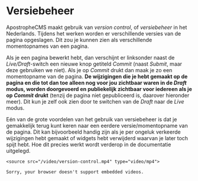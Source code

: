 # Versiebeheer

ApostropheCMS maakt gebruik van _version control_, of _versiebeheer_ in het Nederlands. Tijdens het werken worden er verschillende versies van de pagina opgeslagen. Dit zou je kunnen zien als verschillende momentopnames van een pagina.

Als je een pagina bewerkt hebt, dan verschijnt er linksonder naast de _Live/Draft_-switch een nieuwe knop getiteld _Commit_ (naast _Submit_, maar deze gebruiken we niet). Als je op _Commit_ drukt dan maak je zo een momentopname van de pagina. **De wijzigingen die je hebt gemaakt op de pagina en die tot dan toe alleen nog voor jou zichtbaar waren in de **_**Draft**_** modus, worden doorgevoerd en publiekelijk zichtbaar voor iedereen als je op **_**Commit**_** drukt** (tenzij de pagina niet gepubliceerd is, daarover hieronder meer). Dit kun je zelf ook zien door te switchen van de _Draft_ naar de _Live_ modus.

Eén van de grote voordelen van het gebruik van versiebeheer is dat je gemakkelijk terug kunt keren naar een eerdere versie/momentopname van de pagina. Dit kan bijvoorbeeld handig zijn als je per ongeluk verkeerde wijzigingen hebt gemaakt of widgets hebt verwijderd waarvan je later toch spijt hebt. Hoe dit precies werkt wordt verderop in de documentatie uitgelegd.

```
<source src="/video/version-control.mp4" type="video/mp4">

Sorry, your browser doesn't support embedded videos.
```

